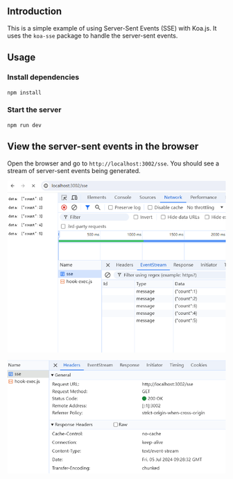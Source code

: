 ## Introduction

This is a simple example of using Server-Sent Events (SSE) with Koa.js. It uses the `koa-sse` package to handle the server-sent events.


## Usage

### Install dependencies

```
npm install
```


### Start the server

```
npm run dev
```

## View the server-sent events in the browser

Open the browser and go to `http://localhost:3002/sse`. You should see a stream of server-sent events being generated.

![Alt text](./images/image.png)

![Alt text](./images/image2.png)
